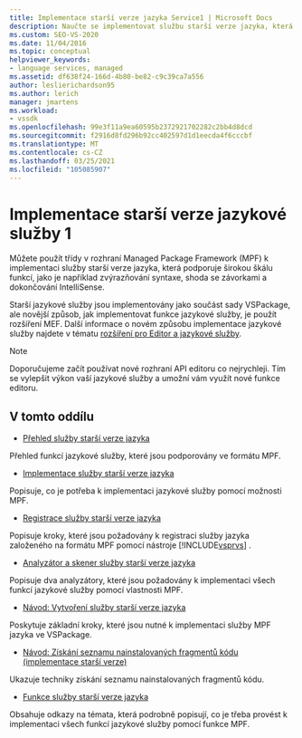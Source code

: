 ```yaml
---
title: Implementace starší verze jazyka Service1 | Microsoft Docs
description: Naučte se implementovat službu starší verze jazyka, která podporuje funkce rozšířené jazykové služby, pomocí rozhraní Managed Package Framework (MPF). Část 1 ze 2.
ms.custom: SEO-VS-2020
ms.date: 11/04/2016
ms.topic: conceptual
helpviewer_keywords:
- language services, managed
ms.assetid: df638f24-166d-4b80-be82-c9c39ca7a556
author: leslierichardson95
ms.author: lerich
manager: jmartens
ms.workload:
- vssdk
ms.openlocfilehash: 99e3f11a9ea60595b2372921702282c2bb4d8dcd
ms.sourcegitcommit: f2916d8fd296b92cc402597d1d1eecda4f6cccbf
ms.translationtype: MT
ms.contentlocale: cs-CZ
ms.lasthandoff: 03/25/2021
ms.locfileid: "105085907"
---
```

# <a name="implementing-a-legacy-language-service-1"></a>Implementace starší verze jazykové služby 1
Můžete použít třídy v rozhraní Managed Package Framework (MPF) k implementaci služby starší verze jazyka, která podporuje širokou škálu funkcí, jako je například zvýrazňování syntaxe, shoda se závorkami a dokončování IntelliSense.

 Starší jazykové služby jsou implementovány jako součást sady VSPackage, ale novější způsob, jak implementovat funkce jazykové služby, je použít rozšíření MEF. Další informace o novém způsobu implementace jazykové služby najdete v tématu [rozšíření pro Editor a jazykové služby](../../extensibility/editor-and-language-service-extensions.md).

> [!NOTE]
> Doporučujeme začít používat nové rozhraní API editoru co nejrychleji. Tím se vylepšit výkon vaší jazykové služby a umožní vám využít nové funkce editoru.

## <a name="in-this-section"></a>V tomto oddílu
- [Přehled služby starší verze jazyka](../../extensibility/internals/legacy-language-service-overview.md)

 Přehled funkcí jazykové služby, které jsou podporovány ve formátu MPF.

- [Implementace služby starší verze jazyka](../../extensibility/internals/implementing-a-legacy-language-service2.md)

 Popisuje, co je potřeba k implementaci jazykové služby pomocí možnosti MPF.

- [Registrace služby starší verze jazyka](../../extensibility/internals/registering-a-legacy-language-service1.md)

 Popisuje kroky, které jsou požadovány k registraci služby jazyka založeného na formátu MPF pomocí nástroje [!INCLUDE[vsprvs](../../code-quality/includes/vsprvs_md.md)] .

- [Analyzátor a skener služby starší verze jazyka](../../extensibility/internals/legacy-language-service-parser-and-scanner.md)

 Popisuje dva analyzátory, které jsou požadovány k implementaci všech funkcí jazykové služby pomocí vlastnosti MPF.

- [Návod: Vytvoření služby starší verze jazyka](../../extensibility/internals/walkthrough-creating-a-legacy-language-service.md)

 Poskytuje základní kroky, které jsou nutné k implementaci služby MPF jazyka ve VSPackage.

- [Návod: Získání seznamu nainstalovaných fragmentů kódu (implementace starší verze)](../../extensibility/internals/walkthrough-getting-a-list-of-installed-code-snippets-legacy-implementation.md)

 Ukazuje techniky získání seznamu nainstalovaných fragmentů kódu.

- [Funkce služby starší verze jazyka](../../extensibility/internals/legacy-language-service-features1.md)

 Obsahuje odkazy na témata, která podrobně popisují, co je třeba provést k implementaci všech funkcí jazykové služby pomocí funkce MPF.
